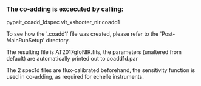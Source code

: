 ### The co-adding is excecuted by calling: 

pypeit_coadd_1dspec vlt_xshooter_nir.coadd1

To see how the '.coadd1' file was created, please refer to the 'Post-MainRunSetup' directory.

The resulting file is AT2017gfoNIR.fits, the parameters (unaltered from default) are automatically printed out to coadd1d.par

The 2 spec1d files are flux-calibrated beforehand, the sensitivity function is used in co-adding, as required for echelle instruments.
